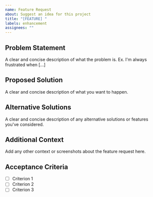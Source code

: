 ```yaml
---
name: Feature Request
about: Suggest an idea for this project
title: "[FEATURE] "
labels: enhancement
assignees: ""
---
```


## Problem Statement

A clear and concise description of what the problem is. Ex. I'm always frustrated when [...]

## Proposed Solution

A clear and concise description of what you want to happen.

## Alternative Solutions

A clear and concise description of any alternative solutions or features you've considered.

## Additional Context

Add any other context or screenshots about the feature request here.

## Acceptance Criteria

- [ ] Criterion 1
- [ ] Criterion 2
- [ ] Criterion 3
